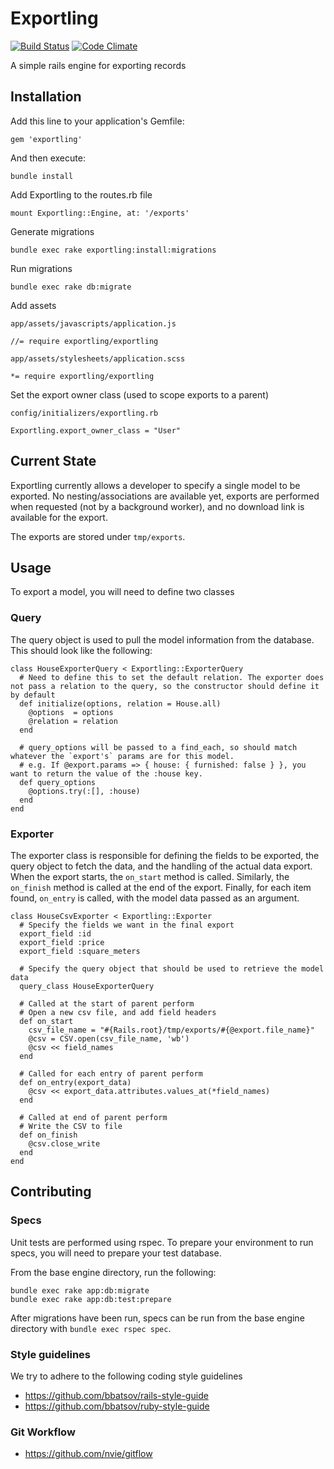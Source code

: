 # Exportling

[![Build Status](https://magnum.travis-ci.com/jobready/activebi-rails.png?token=rpAHEL3fvHDpfBeDNS3M&branch=develop)](https://magnum.travis-ci.com/jobready/activebi-rails)
[![Code Climate](https://codeclimate.com/repos/52d855f26956805705008510/badges/ca176e98fe06d57afc9f/gpa.png)](https://codeclimate.com/repos/52d855f26956805705008510/feed)

A simple rails engine for exporting records


## Installation

Add this line to your application's Gemfile:

    gem 'exportling'

And then execute:

    bundle install

Add Exportling to the routes.rb file

    mount Exportling::Engine, at: '/exports'

Generate migrations

    bundle exec rake exportling:install:migrations

Run migrations

    bundle exec rake db:migrate

Add assets

`app/assets/javascripts/application.js`

    //= require exportling/exportling

`app/assets/stylesheets/application.scss`

    *= require exportling/exportling

Set the export owner class (used to scope exports to a parent)

`config/initializers/exportling.rb`

    Exportling.export_owner_class = "User"

## Current State
Exportling currently allows a developer to specify a single model to be exported. No nesting/associations are available yet, exports are performed when requested (not by a background worker), and no download link is available for the export.

The exports are stored under `tmp/exports`.

## Usage
To export a model, you will need to define two classes

### Query
The query object is used to pull the model information from the database. This should look like the following:

    class HouseExporterQuery < Exportling::ExporterQuery
      # Need to define this to set the default relation. The exporter does not pass a relation to the query, so the constructor should define it by default
      def initialize(options, relation = House.all)
        @options  = options
        @relation = relation
      end

      # query_options will be passed to a find_each, so should match whatever the `export's` params are for this model.
      # e.g. If @export.params => { house: { furnished: false } }, you want to return the value of the :house key.
      def query_options
        @options.try(:[], :house)
      end
    end


### Exporter
The exporter class is responsible for defining the fields to be exported, the query object to fetch the data, and the handling of the actual data export. When the export starts, the `on_start` method is called. Similarly, the `on_finish` method is called at the end of the export. Finally, for each item found, `on_entry` is called, with the model data passed as an argument.

    class HouseCsvExporter < Exportling::Exporter
      # Specify the fields we want in the final export
      export_field :id
      export_field :price
      export_field :square_meters

      # Specify the query object that should be used to retrieve the model data
      query_class HouseExporterQuery

      # Called at the start of parent perform
      # Open a new csv file, and add field headers
      def on_start
        csv_file_name = "#{Rails.root}/tmp/exports/#{@export.file_name}"
        @csv = CSV.open(csv_file_name, 'wb')
        @csv << field_names
      end

      # Called for each entry of parent perform
      def on_entry(export_data)
        @csv << export_data.attributes.values_at(*field_names)
      end

      # Called at end of parent perform
      # Write the CSV to file
      def on_finish
        @csv.close_write
      end
    end



## Contributing

### Specs
Unit tests are performed using rspec. To prepare your environment to run specs, you will need to prepare your test database.

From the base engine directory, run the following:

    bundle exec rake app:db:migrate
    bundle exec rake app:db:test:prepare


After migrations have been run, specs can be run from the base engine directory with `bundle exec rspec spec`.


### Style guidelines

We try to adhere to the following coding style guidelines

  * https://github.com/bbatsov/rails-style-guide
  * https://github.com/bbatsov/ruby-style-guide

### Git Workflow

  * https://github.com/nvie/gitflow
